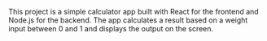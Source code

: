 This project is a simple calculator app built with React for the frontend and Node.js for the backend. The app calculates a result based on a weight input between 0 and 1 and displays the output on the screen.
